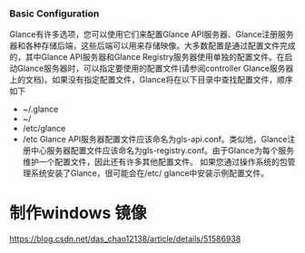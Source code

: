 ### Basic Configuration
Glance有许多选项，您可以使用它们来配置Glance API服务器、Glance注册服务器和各种存储后端，这些后端可以用来存储映像。大多数配置是通过配置文件完成的，其中Glance API服务器和Glance Registry服务器使用单独的配置文件。在启动Glance服务器时，可以指定要使用的配置文件(请参阅controller Glance服务器上的文档)。如果没有指定配置文件，Glance将在以下目录中查找配置文件，顺序如下

* ~/.glance
* ~/
* /etc/glance
* /etc
Glance API服务器配置文件应该命名为gls-api.conf。类似地，Glance注册中心服务器配置文件应该命名为gls-registry.conf。由于Glance为每个服务维护一个配置文件，因此还有许多其他配置文件。
如果您通过操作系统的包管理系统安装了Glance，很可能会在/etc/ glance中安装示例配置文件。


# 制作windows 镜像
https://blog.csdn.net/das_chao12138/article/details/51586938
